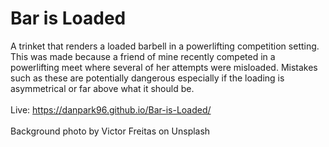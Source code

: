 # Bar is Loaded
A trinket that renders a loaded barbell in a powerlifting competition setting.  This was made because a friend of mine recently competed in a powerlifting meet where several of her attempts were misloaded.  Mistakes such as these are potentially dangerous especially if the loading is asymmetrical or far above what it should be.  
<br>
Live: https://danpark96.github.io/Bar-is-Loaded/
<br>
<br>
Background photo by Victor Freitas on Unsplash